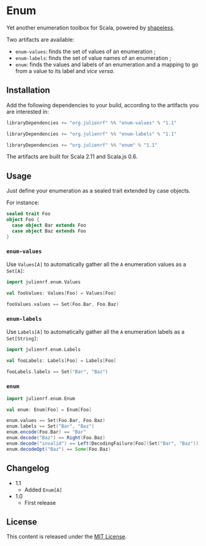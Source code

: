 # Enum

Yet another enumeration toolbox for Scala, powered by [shapeless](https://github.com/milessabin/shapeless).

Two artifacts are available:
 - `enum-values`: finds the set of values of an enumeration ;
 - `enum-labels`: finds the set of value names of an enumeration ;
 - `enum`: finds the values and labels of an enumeration and a mapping to go from a value to its label and _vice versa_.

## Installation

Add the following dependencies to your build, according to the artifacts you are interested in:

~~~ scala
libraryDependencies += "org.julienrf" %% "enum-values" % "1.1"
~~~

~~~ scala
libraryDependencies += "org.julienrf" %% "enum-labels" % "1.1"
~~~

~~~ scala
libraryDependencies += "org.julienrf" %% "enum" % "1.1"
~~~

The artifacts are built for Scala 2.11 and Scala.js 0.6.

## Usage

Just define your enumeration as a sealed trait extended by case objects.

For instance:

~~~ scala
sealed trait Foo
object Foo {
  case object Bar extends Foo
  case object Baz extends Foo
}
~~~

### `enum-values`

Use `Values[A]` to automatically gather all the `A` enumeration values as a `Set[A]`:

~~~ scala
import julienrf.enum.Values

val fooValues: Values[Foo] = Values[Foo]

fooValues.values == Set(Foo.Bar, Foo.Baz)
~~~

### `enum-labels`

Use `Labels[A]` to automatically gather all the `A` enumeration labels as a `Set[String]`:

~~~ scala
import julienrf.enum.Labels

val fooLabels: Labels[Foo] = Labels[Foo]

fooLabels.labels == Set("Bar", "Baz")
~~~

### `enum`

~~~ scala
import julienrf.enum.Enum

val enum: Enum[Foo] = Enum[Foo]

enum.values == Set(Foo.Bar, Foo.Baz)
enum.labels == Set("Bar", "Baz")
enum.encode(Foo.Bar) == "Bar"
enum.decode("Baz") == Right(Foo.Baz)
enum.decode("invalid") == Left(DecodingFailure[Foo](Set("Bar", "Baz")))
enum.decodeOpt("Baz") == Some(Foo.Baz)
~~~

## Changelog

- 1.1
    - Added `Enum[A]`
- 1.0
    - First release

## License

This content is released under the [MIT License](http://opensource.org/licenses/mit-license.php).